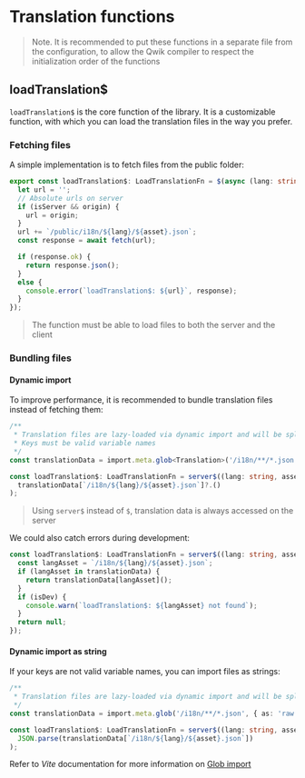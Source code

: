 # Translation functions

> Note. It is recommended to put these functions in a separate file from the configuration, to allow the Qwik compiler to respect the initialization order of the functions

## loadTranslation$
`loadTranslation$` is the core function of the library. It is a customizable function, with which you can load the translation files in the way you prefer.

### Fetching files
A simple implementation is to fetch files from the public folder:

```typescript
export const loadTranslation$: LoadTranslationFn = $(async (lang: string, asset: string, origin?: string) => {
  let url = '';
  // Absolute urls on server
  if (isServer && origin) {
    url = origin;
  }
  url += `/public/i18n/${lang}/${asset}.json`;
  const response = await fetch(url);

  if (response.ok) {
    return response.json();
  }
  else {
    console.error(`loadTranslation$: ${url}`, response);
  }
});
```

> The function must be able to load files to both the server and the client

### Bundling files
#### Dynamic import
To improve performance, it is recommended to bundle translation files instead of fetching them:
```typescript
/**
 * Translation files are lazy-loaded via dynamic import and will be split into separate chunks during build.
 * Keys must be valid variable names
 */
const translationData = import.meta.glob<Translation>('/i18n/**/*.json');

const loadTranslation$: LoadTranslationFn = server$((lang: string, asset: string) =>
  translationData[`/i18n/${lang}/${asset}.json`]?.()
);
```
> Using `server$` instead of `$`, translation data is always accessed on the server

We could also catch errors during development:
```typescript
const loadTranslation$: LoadTranslationFn = server$((lang: string, asset: string) => {
  const langAsset = `/i18n/${lang}/${asset}.json`;
  if (langAsset in translationData) {
    return translationData[langAsset]();
  }
  if (isDev) {
    console.warn(`loadTranslation$: ${langAsset} not found`);
  }
  return null;
});
```
#### Dynamic import as string
If your keys are not valid variable names, you can import files as strings:
```typescript
/**
 * Translation files are lazy-loaded via dynamic import and will be split into separate chunks as strings during build
 */
const translationData = import.meta.glob('/i18n/**/*.json', { as: 'raw' });

const loadTranslation$: LoadTranslationFn = server$((lang: string, asset: string) =>
  JSON.parse(translationData[`/i18n/${lang}/${asset}.json`])
);
```
Refer to _Vite_ documentation for more information on [Glob import](https://vitejs.dev/guide/features.html#glob-import)